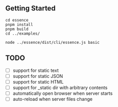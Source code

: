 ## Getting Started
```
cd essence
pnpm install
pnpm build
cd ../examples/

node ../essence/dist/cli/essence.js basic
```


## TODO

- [ ] support for static text
- [ ] support for static JSON
- [ ] support for static HTML
- [ ] support for _static dir with arbitrary contents
- [ ] automatically open browser when server starts
- [ ] auto-reload when server files change
